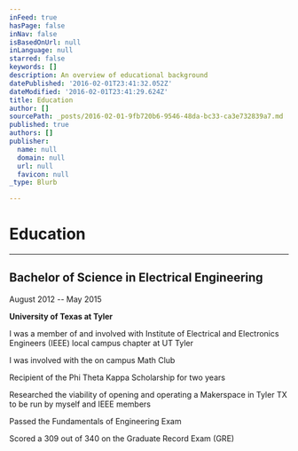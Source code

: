 ```yaml
---
inFeed: true
hasPage: false
inNav: false
isBasedOnUrl: null
inLanguage: null
starred: false
keywords: []
description: An overview of educational background
datePublished: '2016-02-01T23:41:32.052Z'
dateModified: '2016-02-01T23:41:29.624Z'
title: Education
author: []
sourcePath: _posts/2016-02-01-9fb720b6-9546-48da-bc33-ca3e732839a7.md
published: true
authors: []
publisher:
  name: null
  domain: null
  url: null
  favicon: null
_type: Blurb

---
```

# Education

****

## Bachelor of Science in Electrical Engineering

August 2012 --
May 2015

**University of Texas at Tyler**

I was a member of and involved with Institute of Electrical
and Electronics Engineers (IEEE) local campus chapter at UT Tyler

I was involved with the on campus Math Club

Recipient of the Phi Theta Kappa Scholarship for two years

Researched the viability of opening and operating a
Makerspace in Tyler TX to be run by myself and IEEE members

Passed the Fundamentals of Engineering Exam

Scored
a 309 out of 340 on the Graduate Record Exam (GRE)